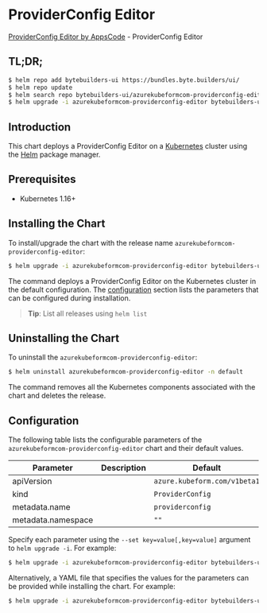# ProviderConfig Editor

[ProviderConfig Editor by AppsCode](https://byte.builders) - ProviderConfig Editor

## TL;DR;

```bash
$ helm repo add bytebuilders-ui https://bundles.byte.builders/ui/
$ helm repo update
$ helm search repo bytebuilders-ui/azurekubeformcom-providerconfig-editor --version=v0.4.18
$ helm upgrade -i azurekubeformcom-providerconfig-editor bytebuilders-ui/azurekubeformcom-providerconfig-editor -n default --create-namespace --version=v0.4.18
```

## Introduction

This chart deploys a ProviderConfig Editor on a [Kubernetes](http://kubernetes.io) cluster using the [Helm](https://helm.sh) package manager.

## Prerequisites

- Kubernetes 1.16+

## Installing the Chart

To install/upgrade the chart with the release name `azurekubeformcom-providerconfig-editor`:

```bash
$ helm upgrade -i azurekubeformcom-providerconfig-editor bytebuilders-ui/azurekubeformcom-providerconfig-editor -n default --create-namespace --version=v0.4.18
```

The command deploys a ProviderConfig Editor on the Kubernetes cluster in the default configuration. The [configuration](#configuration) section lists the parameters that can be configured during installation.

> **Tip**: List all releases using `helm list`

## Uninstalling the Chart

To uninstall the `azurekubeformcom-providerconfig-editor`:

```bash
$ helm uninstall azurekubeformcom-providerconfig-editor -n default
```

The command removes all the Kubernetes components associated with the chart and deletes the release.

## Configuration

The following table lists the configurable parameters of the `azurekubeformcom-providerconfig-editor` chart and their default values.

|     Parameter      | Description |                 Default                 |
|--------------------|-------------|-----------------------------------------|
| apiVersion         |             | <code>azure.kubeform.com/v1beta1</code> |
| kind               |             | <code>ProviderConfig</code>             |
| metadata.name      |             | <code>providerconfig</code>             |
| metadata.namespace |             | <code>""</code>                         |


Specify each parameter using the `--set key=value[,key=value]` argument to `helm upgrade -i`. For example:

```bash
$ helm upgrade -i azurekubeformcom-providerconfig-editor bytebuilders-ui/azurekubeformcom-providerconfig-editor -n default --create-namespace --version=v0.4.18 --set apiVersion=azure.kubeform.com/v1beta1
```

Alternatively, a YAML file that specifies the values for the parameters can be provided while
installing the chart. For example:

```bash
$ helm upgrade -i azurekubeformcom-providerconfig-editor bytebuilders-ui/azurekubeformcom-providerconfig-editor -n default --create-namespace --version=v0.4.18 --values values.yaml
```
